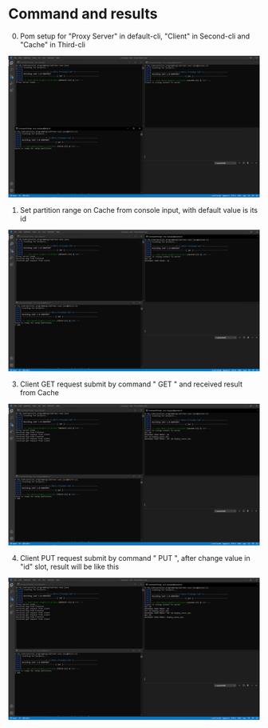# Command and results

0) Pom setup for "Proxy Server" in default-cli, "Client" in Second-cli and "Cache" in Third-cli

![alt text](https://github.com/datnguyen79198/parallel_programming/blob/main/lab7/assert/1.PNG)

1) Set partition range on Cache from console input, with default value is its id

![alt text](https://github.com/datnguyen79198/parallel_programming/blob/main/lab7/assert/2.PNG)

3) Client GET request submit by command " GET <something>" and received result from Cache

![alt text](https://github.com/datnguyen79198/parallel_programming/blob/main/lab7/assert/3.PNG)

4) Client PUT request submit by command " PUT <id> <something>", after change value in "id" slot, result will be like this

![alt text](https://github.com/datnguyen79198/parallel_programming/blob/main/lab7/assert/4.PNG)